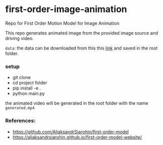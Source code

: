 # first-order-image-animation
Repo for First Order Motion Model for Image Animation

This repo generates animated image from the provided image source and driving video. <br>

`data`: the data can be downloaded from this this [link](https://drive.google.com/drive/folders/1kZ1gCnpfU0BnpdU47pLM_TQ6RypDDqgw?usp=sharing) and saved in the root folder.

### setup
- git clone <git url>
- cd project folder
- pip install -e .
- python main.py

the animated video will be generated in the root folder with the name `generated.mp4`

### References:
- https://github.com/AliaksandrSiarohin/first-order-model
- https://aliaksandrsiarohin.github.io/first-order-model-website/